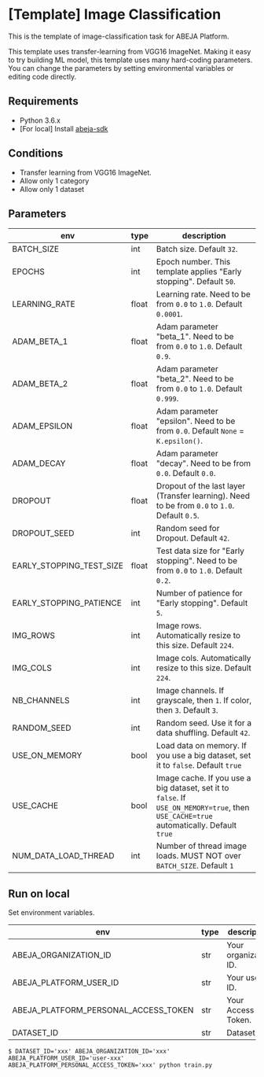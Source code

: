 # [Template] Image Classification
This is the template of image-classification task for ABEJA Platform.

This template uses transfer-learning from VGG16 ImageNet. Making it easy to try building ML model, this template uses many hard-coding parameters. You can change the parameters by setting environmental variables or editing code directly.

## Requirements
- Python 3.6.x
- [For local] Install [abeja-sdk](https://developers.abeja.io/sdk/)


## Conditions
- Transfer learning from VGG16 ImageNet.
- Allow only 1 category
- Allow only 1 dataset


## Parameters
| env | type | description |
| --- | --- | --- |
| BATCH_SIZE | int | Batch size. Default `32`. |
| EPOCHS | int | Epoch number. This template applies "Early stopping". Default `50`. |
| LEARNING_RATE | float | Learning rate. Need to be from `0.0` to `1.0`. Default `0.0001`. |
| ADAM_BETA_1 | float | Adam parameter "beta_1". Need to be from `0.0` to `1.0`. Default `0.9`. |
| ADAM_BETA_2 | float | Adam parameter "beta_2". Need to be from `0.0` to `1.0`. Default `0.999`. |
| ADAM_EPSILON | float | Adam parameter "epsilon". Need to be from `0.0`. Default `None` = `K.epsilon()`. |
| ADAM_DECAY | float | Adam parameter "decay". Need to be from `0.0`. Default `0.0`. |
| DROPOUT | float | Dropout of the last layer (Transfer learning). Need to be from `0.0` to `1.0`. Default `0.5`. |
| DROPOUT_SEED | int | Random seed for Dropout. Default `42`. |
| EARLY_STOPPING_TEST_SIZE | float | Test data size for "Early stopping". Need to be from `0.0` to `1.0`. Default `0.2`. |
| EARLY_STOPPING_PATIENCE | int | Number of patience for "Early stopping". Default `5`. |
| IMG_ROWS | int | Image rows. Automatically resize to this size. Default `224`. |
| IMG_COLS | int | Image cols. Automatically resize to this size. Default `224`. |
| NB_CHANNELS | int | Image channels. If grayscale, then `1`. If color, then `3`. Default `3`. |
| RANDOM_SEED | int | Random seed. Use it for a data shuffling. Default `42`. |
| USE_ON_MEMORY | bool | Load data on memory. If you use a big dataset, set it to `false`. Default `true` |
| USE_CACHE | bool | Image cache. If you use a big dataset, set it to `false`. If `USE_ON_MEMORY=true`, then `USE_CACHE=true` automatically. Default `true` |
| NUM_DATA_LOAD_THREAD | int | Number of thread image loads. MUST NOT over `BATCH_SIZE`. Default `1` |


## Run on local
Set environment variables.

| env | type | description |
| --- | --- | --- |
| ABEJA_ORGANIZATION_ID | str | Your organization ID. |
| ABEJA_PLATFORM_USER_ID | str | Your user ID. |
| ABEJA_PLATFORM_PERSONAL_ACCESS_TOKEN | str | Your Access Token. |
| DATASET_ID | str | Dataset ID. |

```
$ DATASET_ID='xxx' ABEJA_ORGANIZATION_ID='xxx' ABEJA_PLATFORM_USER_ID='user-xxx' ABEJA_PLATFORM_PERSONAL_ACCESS_TOKEN='xxx' python train.py
```
